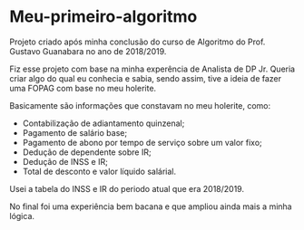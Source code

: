 # Meu-primeiro-algoritmo
Projeto criado após minha conclusão do curso de Algoritmo do Prof. Gustavo Guanabara no ano de 2018/2019.

Fiz esse projeto com base na minha experência de Analista de DP Jr. 
Queria criar algo do qual eu conhecia e sabia, sendo assim, tive a ideia de fazer uma FOPAG com base no meu holerite.

Basicamente são informações que constavam no meu holerite, como:
- Contabilização de adiantamento quinzenal;
- Pagamento de salário base;
- Pagamento de abono por tempo de serviço sobre um valor fixo;
- Dedução de dependente sobre IR;
- Dedução de INSS e IR;
- Total de desconto e valor líquido salárial.

Usei a tabela do INSS e IR do periodo atual que era 2018/2019.

No final foi uma experiência bem bacana e que ampliou ainda mais a minha lógica.
